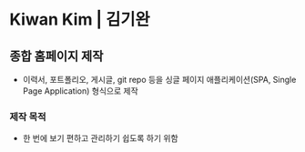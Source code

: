 # Kiwan Kim | 김기완

## 종합 홈페이지 제작
- 이력서, 포트폴리오, 게시글, git repo 등을 싱글 페이지 애플리케이션(SPA, Single Page Application) 형식으로 제작

### 제작 목적
- 한 번에 보기 편하고 관리하기 쉽도록 하기 위함